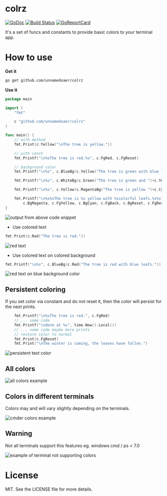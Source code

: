 colrz
==

[![GoDoc](https://godoc.org/github.com/unnamedxaer/colrz?status.svg)](https://godoc.org/github.com/unnamedxaer/colrz)
[![Build Status](https://travis-ci.org/unnamedxaer/colrz.svg)](https://travis-ci.org/unnamedxaer/colrz)
[![GoReportCard](https://goreportcard.com/badge/unnamedxaer/colrz)](https://goreportcard.com/report/unnamedxaer/colrz)

It's a set of funcs and constants to provide basic colors to your terminal app.

# How to use

**Get it**

```bash
go get github.com/unnamedxaer/colrz
```

**Use it**
```go
package main

import (
	"fmt"

	c "github.com/unnamedxaer/colrz"
)

func main() {
	// with method
	fmt.Print(c.Yellow("\nThe tree is yellow."))

	// with const
	fmt.Printf("\n%sThe tree is red.%s", c.FgRed, c.FgReset)

	// background color
	fmt.Printf("\n%s", c.BlueBg(c.Yellow("The tree is green with blue leafs.")))

	fmt.Printf("\n%s", c.WhiteBg(c.Green("The tree is green and ")+c.Yellow("yellow with white leafs.")))

	fmt.Printf("\n%s", c.Yellow(c.MagentaBg("The tree is yellow ")+c.CyanBg(" with colorful leafs.")))

	fmt.Printf("\n%s%sThe tree is %s yellow with %scolorful leafs.%s%s",
		c.BgMagenta, c.FgYellow, c.BgCyan, c.FgBack, c.BgReset, c.FgReset)
}
```

![output from above code snippet](/../../../../unnamedxaer/assets/blob/main/images/colrz/example.png)

* Use colored text
```go
fmt.Print(c.Red("The tree is red."))
```
![red text](/../../../../unnamedxaer/assets/blob/main/images/colrz/red_text.png)

* Use colored text on colored background
```go
fmt.Printf("\n%s", c.BlueBg(c.Red("The tree is red with blue leafs.")))
```

![red text on blue background color](/../../../../unnamedxaer/assets/blob/main/images/colrz/red_text_blue_bg.png)

## Persistent coloring

If you set color via constant and do not reset it, 
then the color will persist for the next prints.

```go
	fmt.Printf("\n%sThe tree is red.", c.FgRed)
	// ... some code
	fmt.Printf("\ndone at %v", time.Now().Local())
	// ... some code maybe more prints
	// restore color to normal
	fmt.Print(c.FgReset)
	fmt.Print("\nThe winter is coming, the leaves have fallen.")
```

![persistent text color](/../../../../unnamedxaer/assets/blob/main/images/colrz/persistent_color.png)

## All colors

![all colors example](/../../../../unnamedxaer/assets/blob/main/images/colrz/all_colors.png)

## Colors in different terminals

Colors may and will vary slightly depending on the terminals.

![cmder colors example](/../../../../unnamedxaer/assets/blob/main/images/colrz/example_cmder.png)

## Warning
Not all terminals support this features eg. windows cmd / ps < 7.0

![example of terminal not supporting colors](/../../../../unnamedxaer/assets/blob/main/images/colrz/unsupported_terminal.png)

# License

MIT. See the LICENSE file for more details.